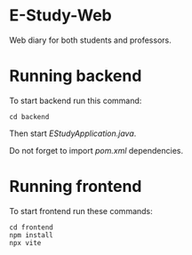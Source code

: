# E-Study-Web
Web diary for both students and professors.

Running backend
===========================================
To start backend run this command:

```cd backend```

Then start _EStudyApplication.java_.

Do not forget to import _pom.xml_ dependencies.

Running frontend
============================================
To start frontend run these commands:

```
cd frontend
npm install
npx vite
```
